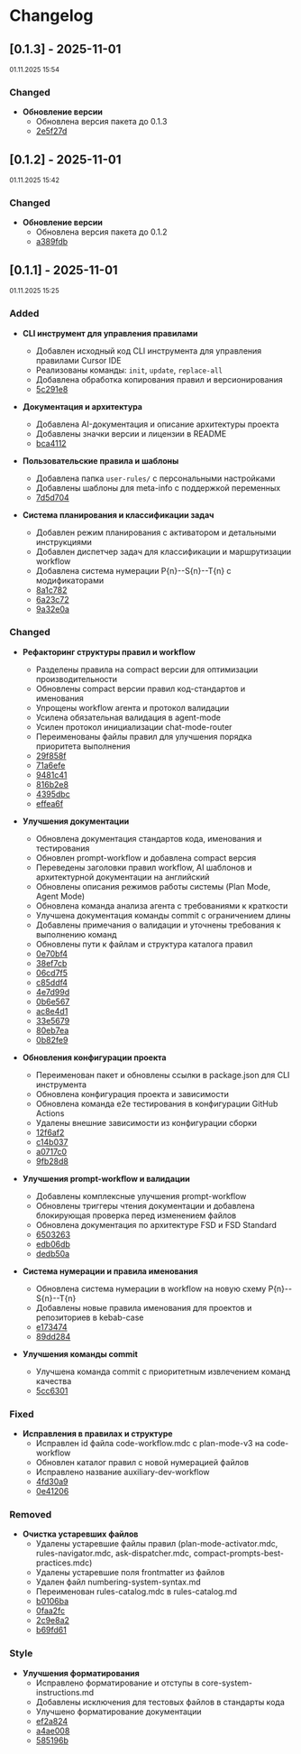 # Changelog

## [0.1.3] - 2025-11-01

<small>01.11.2025 15:54</small>

### Changed

- **Обновление версии**
    - Обновлена версия пакета до 0.1.3
    - <a href="https://github.com/CyberWalrus/cursor-rules-cli/commit/2e5f27d2fa767086392c2ed502b622b98295c1ac" target="_blank">2e5f27d</a>

## [0.1.2] - 2025-11-01

<small>01.11.2025 15:42</small>

### Changed

- **Обновление версии**
    - Обновлена версия пакета до 0.1.2
    - <a href="https://github.com/CyberWalrus/cursor-rules-cli/commit/a389fdbb154c5a4cf56430b7a5d87ecc27c212ad" target="_blank">a389fdb</a>

## [0.1.1] - 2025-11-01

<small>01.11.2025 15:25</small>

### Added

- **CLI инструмент для управления правилами**
    - Добавлен исходный код CLI инструмента для управления правилами Cursor IDE
    - Реализованы команды: `init`, `update`, `replace-all`
    - Добавлена обработка копирования правил и версионирования
    - <a href="https://github.com/CyberWalrus/cursor-rules-cli/commit/5c291e898c41d5eaa824f467d4c6cd37fb3af05e" target="_blank">5c291e8</a>

- **Документация и архитектура**
    - Добавлена AI-документация и описание архитектуры проекта
    - Добавлены значки версии и лицензии в README
    - <a href="https://github.com/CyberWalrus/cursor-rules-cli/commit/bca41125b9f291d1d4bb7e71b1e0dcd7c3de1be5" target="_blank">bca4112</a>

- **Пользовательские правила и шаблоны**
    - Добавлена папка `user-rules/` с персональными настройками
    - Добавлены шаблоны для meta-info с поддержкой переменных
    - <a href="https://github.com/CyberWalrus/cursor-rules-cli/commit/7d5d704fe6ef6e907df1c01879980aded3958508" target="_blank">7d5d704</a>

- **Система планирования и классификации задач**
    - Добавлен режим планирования с активатором и детальными инструкциями
    - Добавлен диспетчер задач для классификации и маршрутизации workflow
    - Добавлена система нумерации P{n}--S{n}--T{n} с модификаторами
    - <a href="https://github.com/CyberWalrus/cursor-rules-cli/commit/8a1c782e4ff3253e9d93b8f2d26a0e0d18218f67" target="_blank">8a1c782</a>
    - <a href="https://github.com/CyberWalrus/cursor-rules-cli/commit/6a23c721f5954bb2c56632371c276718757ad4c5" target="_blank">6a23c72</a>
    - <a href="https://github.com/CyberWalrus/cursor-rules-cli/commit/9a32e0acd8adc4e845aafb119de3c31e19255956" target="_blank">9a32e0a</a>

### Changed

- **Рефакторинг структуры правил и workflow**
    - Разделены правила на compact версии для оптимизации производительности
    - Обновлены compact версии правил код-стандартов и именования
    - Упрощены workflow агента и протокол валидации
    - Усилена обязательная валидация в agent-mode
    - Усилен протокол инициализации chat-mode-router
    - Переименованы файлы правил для улучшения порядка приоритета выполнения
    - <a href="https://github.com/CyberWalrus/cursor-rules-cli/commit/29f858f5a3428796c03d349c860bd1d2a78a8c97" target="_blank">29f858f</a>
    - <a href="https://github.com/CyberWalrus/cursor-rules-cli/commit/71a6efe4b80914819ddbe37478cd373b9d9f91ee" target="_blank">71a6efe</a>
    - <a href="https://github.com/CyberWalrus/cursor-rules-cli/commit/9481c41de330a9238cd8b04a5fca94953fd50c25" target="_blank">9481c41</a>
    - <a href="https://github.com/CyberWalrus/cursor-rules-cli/commit/816b2e89174aa992c713f545b16ce08291012ca7" target="_blank">816b2e8</a>
    - <a href="https://github.com/CyberWalrus/cursor-rules-cli/commit/4395dbc6dc19ddd33e7e8e2531eb9b345fa3e7dd" target="_blank">4395dbc</a>
    - <a href="https://github.com/CyberWalrus/cursor-rules-cli/commit/effea6f66643393e5506fbaa54b0cbb00c917206" target="_blank">effea6f</a>

- **Улучшения документации**
    - Обновлена документация стандартов кода, именования и тестирования
    - Обновлен prompt-workflow и добавлена compact версия
    - Переведены заголовки правил workflow, AI шаблонов и архитектурной документации на английский
    - Обновлены описания режимов работы системы (Plan Mode, Agent Mode)
    - Обновлена команда анализа агента с требованиями к краткости
    - Улучшена документация команды commit с ограничением длины
    - Добавлены примечания о валидации и уточнены требования к выполнению команд
    - Обновлены пути к файлам и структура каталога правил
    - <a href="https://github.com/CyberWalrus/cursor-rules-cli/commit/0e70bf4986a1a8c1d921b71a425afa14523423ce" target="_blank">0e70bf4</a>
    - <a href="https://github.com/CyberWalrus/cursor-rules-cli/commit/38ef7cbfd32f0cf7356be0956b098e231085d114" target="_blank">38ef7cb</a>
    - <a href="https://github.com/CyberWalrus/cursor-rules-cli/commit/06cd7f508bcbbc7fb9ed6feb427729c65e78bded" target="_blank">06cd7f5</a>
    - <a href="https://github.com/CyberWalrus/cursor-rules-cli/commit/c85ddf45fc4e83efe0993bf0e682727cb2fced96" target="_blank">c85ddf4</a>
    - <a href="https://github.com/CyberWalrus/cursor-rules-cli/commit/4e7d99dfdd00f540577c5eaec39b39d75a0859f3" target="_blank">4e7d99d</a>
    - <a href="https://github.com/CyberWalrus/cursor-rules-cli/commit/0b6e5678bfde34d9a28d3591d6b42fc3077eff00" target="_blank">0b6e567</a>
    - <a href="https://github.com/CyberWalrus/cursor-rules-cli/commit/ac8e4d1f854838eff8eea9b38b6107e3b0a201d7" target="_blank">ac8e4d1</a>
    - <a href="https://github.com/CyberWalrus/cursor-rules-cli/commit/33e567910ab0c533fee084b5e46da81aac278ab7" target="_blank">33e5679</a>
    - <a href="https://github.com/CyberWalrus/cursor-rules-cli/commit/80eb7ea066a7a759e3e1ded6d65586ec5fe7d852" target="_blank">80eb7ea</a>
    - <a href="https://github.com/CyberWalrus/cursor-rules-cli/commit/0b82fe9bcb3888e88fdaf880036de4a212280056" target="_blank">0b82fe9</a>

- **Обновления конфигурации проекта**
    - Переименован пакет и обновлены ссылки в package.json для CLI инструмента
    - Обновлена конфигурация проекта и зависимости
    - Обновлена команда e2e тестирования в конфигурации GitHub Actions
    - Удалены внешние зависимости из конфигурации сборки
    - <a href="https://github.com/CyberWalrus/cursor-rules-cli/commit/12f6af201b0f4c2f41e8b8284a0f69b8df0473c7" target="_blank">12f6af2</a>
    - <a href="https://github.com/CyberWalrus/cursor-rules-cli/commit/c14b03734b4e34115a041d8776a8dfed8ced6fba" target="_blank">c14b037</a>
    - <a href="https://github.com/CyberWalrus/cursor-rules-cli/commit/a0717c01da3763b363c2ea09a071591ff85f2015" target="_blank">a0717c0</a>
    - <a href="https://github.com/CyberWalrus/cursor-rules-cli/commit/9fb28d81182c2903b4712214173c3474eafa81f0" target="_blank">9fb28d8</a>

- **Улучшения prompt-workflow и валидации**
    - Добавлены комплексные улучшения prompt-workflow
    - Обновлены триггеры чтения документации и добавлена блокирующая проверка перед изменением файлов
    - Обновлена документация по архитектуре FSD и FSD Standard
    - <a href="https://github.com/CyberWalrus/cursor-rules-cli/commit/6503263ffa4f5bb29dcd9dd04214afda296f66f7" target="_blank">6503263</a>
    - <a href="https://github.com/CyberWalrus/cursor-rules-cli/commit/edb06db226a37dabcfc1055fa5e8531787098035" target="_blank">edb06db</a>
    - <a href="https://github.com/CyberWalrus/cursor-rules-cli/commit/dedb50aa3dc3cd8e52ac0e6ce9bfa1da4838927e" target="_blank">dedb50a</a>

- **Система нумерации и правила именования**
    - Обновлена система нумерации в workflow на новую схему P{n}--S{n}--T{n}
    - Добавлены новые правила именования для проектов и репозиториев в kebab-case
    - <a href="https://github.com/CyberWalrus/cursor-rules-cli/commit/e1734749fd00c23128da23660002c2baf29183e1" target="_blank">e173474</a>
    - <a href="https://github.com/CyberWalrus/cursor-rules-cli/commit/89dd284ed9eef305bc431003ac8873df4badf0ed" target="_blank">89dd284</a>

- **Улучшения команды commit**
    - Улучшена команда commit с приоритетным извлечением команд качества
    - <a href="https://github.com/CyberWalrus/cursor-rules-cli/commit/5cc6301f5b37ab054caabf625284e2bf5c2cb1de" target="_blank">5cc6301</a>

### Fixed

- **Исправления в правилах и структуре**
    - Исправлен id файла code-workflow.mdc с plan-mode-v3 на code-workflow
    - Обновлен каталог правил с новой нумерацией файлов
    - Исправлено название auxiliary-dev-workflow
    - <a href="https://github.com/CyberWalrus/cursor-rules-cli/commit/4fd30a9339586ab7b4e90b4cdea90637531807c1" target="_blank">4fd30a9</a>
    - <a href="https://github.com/CyberWalrus/cursor-rules-cli/commit/0e41206ea940ef53ffb870cde561e5a0f13a6459" target="_blank">0e41206</a>

### Removed

- **Очистка устаревших файлов**
    - Удалены устаревшие файлы правил (plan-mode-activator.mdc, rules-navigator.mdc, ask-dispatcher.mdc, compact-prompts-best-practices.mdc)
    - Удалены устаревшие поля frontmatter из файлов
    - Удален файл numbering-system-syntax.md
    - Переименован rules-catalog.mdc в rules-catalog.md
    - <a href="https://github.com/CyberWalrus/cursor-rules-cli/commit/b0106bafe65887392f0fbeff79477f04140bb95a" target="_blank">b0106ba</a>
    - <a href="https://github.com/CyberWalrus/cursor-rules-cli/commit/0faa2fcffbcbd99e3d5834a1a6259d7a89d18f7e" target="_blank">0faa2fc</a>
    - <a href="https://github.com/CyberWalrus/cursor-rules-cli/commit/2c9e8a23c6f682527c83c2fc4cc0c20c6981c432" target="_blank">2c9e8a2</a>
    - <a href="https://github.com/CyberWalrus/cursor-rules-cli/commit/b69fd61826162c39239cbdf9bb568a051f2b110a" target="_blank">b69fd61</a>

### Style

- **Улучшения форматирования**
    - Исправлено форматирование и отступы в core-system-instructions.md
    - Добавлены исключения для тестовых файлов в стандарты кода
    - Улучшено форматирование документации
    - <a href="https://github.com/CyberWalrus/cursor-rules-cli/commit/ef2a8247bdfb9f6d9d05689e78bf04575a982593" target="_blank">ef2a824</a>
    - <a href="https://github.com/CyberWalrus/cursor-rules-cli/commit/a4ae0089c56638f0cc80632ab90f68dc407d315b" target="_blank">a4ae008</a>
    - <a href="https://github.com/CyberWalrus/cursor-rules-cli/commit/585196b89c6400d17a231177abba9e557a529e9c" target="_blank">585196b</a>
